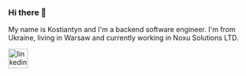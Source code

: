 ### Hi there 👋

My name is Kostiantyn and I'm a backend software engineer. I'm from Ukraine, living in Warsaw and currently working in Noxu Solutions LTD.

[<img src='https://cdn.jsdelivr.net/npm/simple-icons@3.0.1/icons/linkedin.svg' alt='linkedin' height='40'>](https://www.linkedin.com/in/https://www.linkedin.com/in/kostiantyn-havrylenko-796257184//)   

